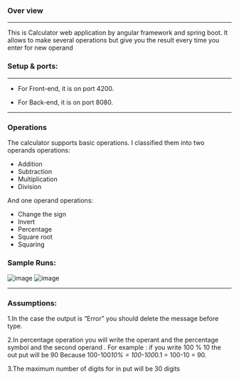 ### Over view
---------------------------------------------------------------------------------------
This is Calculator web application by angular framework and spring boot. It allows to make several operations but give you the result every time you enter for new operand

### Setup & ports:
------------------------------------------------------------------------------------------------------------------
- For Front-end, it is on port 4200.

- For Back-end, it is on port 8080.
------------------------------------------------------------------------------------------
### Operations
The calculator supports basic operations. I classified them into two operands operations:

- Addition
- Subtraction
- Multiplication
- Division

 And one operand operations:

- Change the sign
- Invert
- Percentage
- Square root
- Squaring
### Sample Runs:
![image](https://user-images.githubusercontent.com/96351810/217344212-8989cf29-c3d8-4161-8c23-3bc69967348f.png)
![image](https://user-images.githubusercontent.com/96351810/217344435-4eb70a8f-697d-4ea0-bb0b-bd3ca2162979.png)

-------------------------------------------------------------------------
### Assumptions:

1.In the case the output is “Error” you should delete the 
message before type.

2.In percentage operation you will write the operant and the 
percentage symbol and the second operand .
For example : if you write 100 % 10 the out put will be 90
Because 100-100*10% = 100-100*0.1 = 100-10 = 90.

3.The maximum number of digits for in put will be 30 digits
